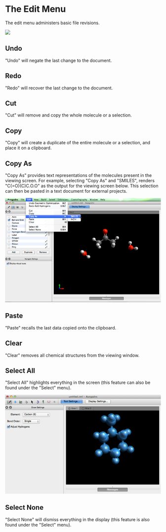 # The Edit Menu

The edit menu administers basic file revisions. 

![][1]

[1]: images/2-edit-menu/ab0abbfc-1551-4c45-b76b-02573e62ed4c.png

## Undo

"Undo" will negate the last change to the document.

## Redo

"Redo" will recover the last change to the document.

## Cut

"Cut" will remove and copy the whole molecule or a selection.

## Copy

"Copy" will create a duplicate of the entire molecule or a selection, and place it on a clipboard.

## Copy As

"Copy As" provides text representations of the molecules present in the viewing screen. For example, selecting "Copy As" and "SMILES", renders "C(=O)(C)C.O.O" as the output for the viewing screen below. This selection can then be pasted in a text document for external projects.

![Copy As][2]

[2]: images/2-edit-menu/copy-as.png

## Paste

"Paste" recalls the last data copied onto the clipboard.

## Clear

"Clear" removes all chemical structures from the viewing window.

## Select All

"Select All" highlights everything in the screen (this feature can also be found under the "Select" menu). 

![Select All][3]

[3]: images/2-edit-menu/select-all.png

## Select None

"Select None" will dismiss everything in the display (this feature is also found under the "Select" menu).